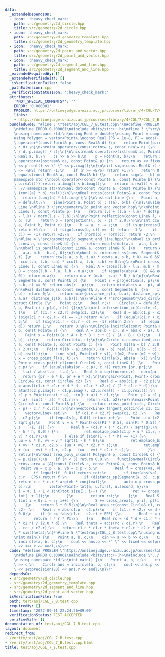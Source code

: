 ```yaml
---
data:
  _extendedDependsOn:
  - icon: ':heavy_check_mark:'
    path: src/geometry/2d_circle.hpp
    title: src/geometry/2d_circle.hpp
  - icon: ':heavy_check_mark:'
    path: src/geometry/2d_geometry_template.hpp
    title: src/geometry/2d_geometry_template.hpp
  - icon: ':heavy_check_mark:'
    path: src/geometry/2d_point_and_vector.hpp
    title: src/geometry/2d_point_and_vector.hpp
  - icon: ':heavy_check_mark:'
    path: src/geometry/2d_segment_and_line.hpp
    title: src/geometry/2d_segment_and_line.hpp
  _extendedRequiredBy: []
  _extendedVerifiedWith: []
  _isVerificationFailed: false
  _pathExtension: cpp
  _verificationStatusIcon: ':heavy_check_mark:'
  attributes:
    '*NOT_SPECIAL_COMMENTS*': ''
    ERROR: '0.000001'
    PROBLEM: https://onlinejudge.u-aizu.ac.jp/courses/library/4/CGL/7/CGL_7_B
    links:
    - https://onlinejudge.u-aizu.ac.jp/courses/library/4/CGL/7/CGL_7_B
  bundledCode: "#line 1 \"test/aoj/CGL_7_B.test.cpp\"\n#define PROBLEM \"https://onlinejudge.u-aizu.ac.jp/courses/library/4/CGL/7/CGL_7_B\"\
    \n#define ERROR 0.000001\n#include <bits/stdc++.h>\n#line 3 \"src/geometry/2d_geometry_template.hpp\"\
    \nusing namespace std;\n\nusing Real = double;\nusing Point = complex<Real>;\n\
    using Polygon = vector<Point>;\nconst Real EPS = 1e-8, PI = acos(-1);\n\nPoint\
    \ operator*(const Point& p, const Real& d) {\n    return Point(p.real() * d, p.imag()\
    \ * d);\n}\n\nPoint operator/(const Point& p, const Real& d) {\n    return Point(p.real()\
    \ / d, p.imag() / d);\n}\n\nistream& operator>>(istream& is, Point& p) {\n   \
    \ Real a, b;\n    is >> a >> b;\n    p = Point(a, b);\n    return is;\n}\n\nostream&\
    \ operator<<(ostream& os, const Point& p) {\n    return os << fixed << setprecision(20)\
    \ << p.real() << \" \" << p.imag();\n}\n\nint sign(const Real& r) {\n    if (r\
    \ <= -EPS) return -1;\n    if (r >= +EPS) return +1;\n    return 0;\n}\n\nbool\
    \ equals(const Real& a, const Real& b) {\n    return sign(a - b) == 0;\n}\n\n\
    namespace std {\nbool operator<(const Point& a, const Point& b) {\n    if (equals(a.real(),\
    \ b.real())) return a.imag() < b.imag();\n    return a.real() < b.real();\n}\n\
    }  // namespace std\n\nReal dot(const Point& a, const Point& b) {\n    return\
    \ (conj(a) * b).real();\n}\n\nReal cross(const Point& a, const Point& b) {\n \
    \   return (conj(a) * b).imag();\n}\n\nstruct Line {\n    Point a, b;\n    Line()\
    \ = default;\n    Line(Point a, Point b) : a(a), b(b) {}\n};\nusing Segment =\
    \ Line;\n#line 3 \"src/geometry/2d_point_and_vector.hpp\"\n\nPoint projection(const\
    \ Line& l, const Point& p) {\n    return l.a + (l.a - l.b) * dot(p - l.a, l.a\
    \ - l.b) / norm(l.a - l.b);\n}\n\nPoint reflection(const Line& l, const Point&\
    \ p) {\n    return p + (projection(l, p) - p) * 2.0;\n}\n\nint ccw(const Point&\
    \ a, Point b, Point c) {\n    b -= a, c -= a;\n    if (sign(cross(b, c)) == +1)\
    \ return +1;\n    if (sign(cross(b, c)) == -1) return -1;\n    if (sign(dot(b,\
    \ c)) == -1) return +2;\n    if (norm(b) < norm(c)) return -2;\n    return 0;\n\
    }\n#line 4 \"src/geometry/2d_segment_and_line.hpp\"\n\nbool is_orthogonal(const\
    \ Line& a, const Line& b) {\n    return equals(dot(a.b - a.a, b.b - b.a), 0);\n\
    }\n\nbool is_parallel(const Line& a, const Line& b) {\n    return equals(cross(a.b\
    \ - a.a, b.b - b.a), 0);\n}\n\nbool is_intersect_ss(const Segment& s, const Segment&\
    \ t) {\n    return ccw(s.a, s.b, t.a) * ccw(s.a, s.b, t.b) <= 0 &&\n         \
    \  ccw(t.a, t.b, s.a) * ccw(t.a, t.b, s.b) <= 0;\n}\n\nPoint cross_point_ll(const\
    \ Line& l, const Line& m) {\n    Real A = cross(l.b - l.a, m.b - m.a);\n    Real\
    \ B = cross(l.b - l.a, l.b - m.a);\n    if (equals(abs(A), 0) && equals(abs(B),\
    \ 0)) return m.a;\n    return m.a + (m.b - m.a) * B / A;\n}\n\nReal distance_sp(const\
    \ Segment& s, const Point& p) {\n    Point r = projection(s, p);\n    if (ccw(s.a,\
    \ s.b, r) == 0) return abs(r - p);\n    return min(abs(s.a - p), abs(s.b - p));\n\
    }\n\nReal distance_ss(const Segment& a, const Segment& b) {\n    if (is_intersect_ss(a,\
    \ b)) return 0;\n    return min({distance_sp(a, b.a), distance_sp(a, b.b), distance_sp(b,\
    \ a.a), distance_sp(b, a.b)});\n}\n#line 4 \"src/geometry/2d_circle.hpp\"\n\n\
    struct Circle {\n    Point p;\n    Real r;\n    Circle() = default;\n    Circle(Point\
    \ p, Real r) : p(p), r(r) {}\n};\n\nint intersection_cc(Circle c1, Circle c2)\
    \ {\n    if (c1.r < c2.r) swap(c1, c2);\n    Real d = abs(c1.p - c2.p);\n    if\
    \ (sign(c1.r + c2.r - d) == -1) return 4;\n    if (equals(c1.r + c2.r, d)) return\
    \ 3;\n    if (sign(c1.r - c2.r - d) == -1) return 2;\n    if (equals(c1.r - c2.r,\
    \ d)) return 1;\n    return 0;\n}\n\nCircle incircle(const Point& a, const Point&\
    \ b, const Point& c) {\n    Real A = abs(b - c), B = abs(c - a), C = abs(a - b);\n\
    \    Point x = Point((a * A + b * B + c * C) / (A + B + C));\n    Real r = distance_sp(Segment(a,\
    \ b), x);\n    return Circle(x, r);\n}\n\nCircle circumscribed_circle(const Point&\
    \ a, const Point& b, const Point& c) {\n    Point m1((a + b) / 2.0), m2((b + c)\
    \ / 2.0);\n    Point v((b - a).imag(), (a - b).real()), w((b - c).imag(), (c -\
    \ b).real());\n    Line s(m1, Point(m1 + v)), t(m2, Point(m2 + w));\n    Point\
    \ x = cross_point_ll(s, t);\n    return Circle(x, abs(a - x));\n}\n\npair<Point,\
    \ Point> cross_point_cl(const Circle& c, const Line& l) {\n    Point pr = projection(l,\
    \ c.p);\n    if (equals(abs(pr - c.p), c.r)) return {pr, pr};\n    Point e = (l.b\
    \ - l.a) / abs(l.b - l.a);\n    Real k = sqrt(norm(c.r) - norm(pr - c.p));\n \
    \   return {pr - e * k, pr + e * k};\n}\n\npair<Point, Point> cross_point_cc(const\
    \ Circle& c1, const Circle& c2) {\n    Real d = abs(c1.p - c2.p);\n    Real a\
    \ = acos((c1.r * c1.r + d * d - c2.r * c2.r) / (2 * c1.r * d));\n    Real t =\
    \ atan2(c2.p.imag() - c1.p.imag(), c2.p.real() - c1.p.real());\n    Point p1 =\
    \ c1.p + Point(cos(t + a), sin(t + a)) * c1.r;\n    Point p2 = c1.p + Point(cos(t\
    \ - a), sin(t - a)) * c1.r;\n    return {p1, p2};\n}\n\npair<Point, Point> tangent_cp(const\
    \ Circle& c, const Point& p) {\n    return cross_point_cc(c, Circle(p, sqrt(norm(c.p\
    \ - p) - c.r * c.r)));\n}\n\nvector<Line> tangent_cc(Circle c1, Circle c2) {\n\
    \    vector<Line> ret;\n    if (c1.r < c2.r) swap(c1, c2);\n    Real g = norm(c1.p\
    \ - c2.p);\n    if (equals(g, 0.0)) return ret;\n    Point u = (c2.p - c1.p) /\
    \ sqrt(g);\n    Point v = u * Point(cos(PI * 0.5), sin(PI * 0.5));\n    for (int\
    \ s : {-1, 1}) {\n        Real h = (c1.r + s * c2.r) / sqrt(g);\n        if (equals(1\
    \ - h * h, 0.0)) {\n            ret.emplace_back(c1.p + u * c1.r, c1.p + (u +\
    \ v) * c1.r);\n        } else if (sign(1 - h * h) == +1) {\n            Point\
    \ uu = u * h, vv = v * sqrt(1 - h * h);\n            ret.emplace_back(c1.p + (uu\
    \ + vv) * c1.r, c2.p - (uu + vv) * c2.r * s);\n            ret.emplace_back(c1.p\
    \ + (uu - vv) * c1.r, c2.p - (uu - vv) * c2.r * s);\n        }\n    }\n    return\
    \ ret;\n}\n\nReal area_poly_c(const Polygon& p, const Circle& c) {\n    int n\
    \ = p.size();\n    if (n < 3) return 0.0;\n    function<Real(Circle, Point, Point)>\
    \ cross_area = [&](const Circle& c, const Point& a, const Point& b) {\n      \
    \  Point va = c.p - a, vb = c.p - b;\n        Real f = cross(va, vb), ret = 0.0;\n\
    \        if (equals(f, 0.0)) return ret;\n        if (max(abs(va), abs(vb)) <\
    \ c.r + EPS) return f;\n        if (distance_sp(Segment(a, b), c.p) > c.r - EPS)\
    \ return c.r * c.r * arg(vb * conj(va));\n        auto u = cross_point_cl(c, Segment(a,\
    \ b));\n        vector<Point> tot{a, u.first, u.second, b};\n        for (int\
    \ i = 0; i + 1 < (int)tot.size(); i++) {\n            ret += cross_area(c, tot[i],\
    \ tot[i + 1]);\n        }\n        return ret;\n    };\n    Real S = 0;\n    for\
    \ (int i = 0; i < n; i++) {\n        S += cross_area(c, p[i], p[(i + 1) % n]);\n\
    \    }\n    return S * 0.5;\n}\n\nReal area_cc(const Circle& c1, const Circle&\
    \ c2) {\n    Real d = abs(c1.p - c2.p);\n    if (c1.r + c2.r <= d + EPS) return\
    \ 0.0;\n    if (d <= fabs(c1.r - c2.r) + EPS) {\n        Real r = min(c1.r, c2.r);\n\
    \        return r * r * PI;\n    }\n    Real rc = (d * d + c1.r * c1.r - c2.r\
    \ * c2.r) / (2.0 * d);\n    Real theta = acos(rc / c1.r);\n    Real phi = acos((d\
    \ - rc) / c2.r);\n    return c1.r * c1.r * theta + c2.r * c2.r * phi - d * c1.r\
    \ * sin(theta);\n}\n#line 5 \"test/aoj/CGL_7_B.test.cpp\"\nusing namespace std;\n\
    \nint main() {\n    Point a, b, c;\n    cin >> a >> b >> c;\n    Circle ans =\
    \ incircle(a, b, c);\n    cout << ans.p << \" \" << fixed << setprecision(20)\
    \ << ans.r << endl;\n}\n"
  code: "#define PROBLEM \"https://onlinejudge.u-aizu.ac.jp/courses/library/4/CGL/7/CGL_7_B\"\
    \n#define ERROR 0.000001\n#include <bits/stdc++.h>\n#include \"../../src/geometry/2d_circle.hpp\"\
    \nusing namespace std;\n\nint main() {\n    Point a, b, c;\n    cin >> a >> b\
    \ >> c;\n    Circle ans = incircle(a, b, c);\n    cout << ans.p << \" \" << fixed\
    \ << setprecision(20) << ans.r << endl;\n}\n"
  dependsOn:
  - src/geometry/2d_circle.hpp
  - src/geometry/2d_geometry_template.hpp
  - src/geometry/2d_segment_and_line.hpp
  - src/geometry/2d_point_and_vector.hpp
  isVerificationFile: true
  path: test/aoj/CGL_7_B.test.cpp
  requiredBy: []
  timestamp: '2022-09-01 22:24:26+09:00'
  verificationStatus: TEST_ACCEPTED
  verifiedWith: []
documentation_of: test/aoj/CGL_7_B.test.cpp
layout: document
redirect_from:
- /verify/test/aoj/CGL_7_B.test.cpp
- /verify/test/aoj/CGL_7_B.test.cpp.html
title: test/aoj/CGL_7_B.test.cpp
---
```

